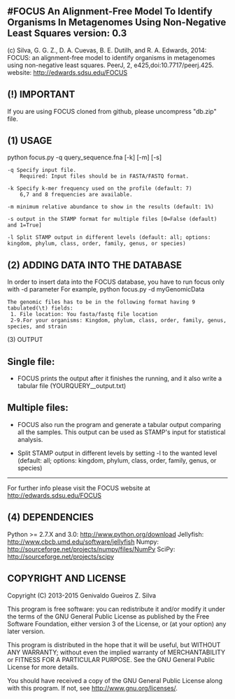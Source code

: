 #FOCUS
An Alignment-Free Model To Identify Organisms In Metagenomes Using Non-Negative Least Squares 
version: 0.3
-----

(c)            Silva, G. G. Z., D. A. Cuevas, B. E. Dutilh, and R. A. Edwards, 2014: FOCUS: an alignment-free model
			   to identify organisms in metagenomes using non-negative least squares. PeerJ, 2, e425,doi:10.7717/peerj.425.
website: 	   http://edwards.sdsu.edu/FOCUS


(!) IMPORTANT
-----
If you are using FOCUS cloned from github, please uncompress "db.zip" file.

(1) USAGE
-----
python focus.py -q query_sequence.fna [-k] [-m] [-s]

	-q Specify input file. 
		Required: Input files should be in FASTA/FASTQ format. 

	-k Specify k-mer frequency used on the profile (default: 7)
		6,7 and 8 frequencies are available. 
	
	-m minimum relative abundance to show in the results (default: 1%)
	
	-s output in the STAMP format for multiple files [0=False (default) and 1=True]
	
	-l Split STAMP output in different levels (default: all; options: kingdom, phylum, class, order, family, genus, or species)

	
(2) ADDING DATA INTO THE DATABASE
-----
In order to insert data into the FOCUS database, you have to run focus only with -d parameter
	For example, python focus.py -d myGenomicData

	The genomic files has to be in the following format having 9 tabulated(\t) fields:
	 1. File location: You fasta/fastq file location
	 2-9.For your organisms: Kingdom, phylum, class, order, family, genus, species, and strain
	 
(3) OUTPUT

Single file:
---------------------------------------------------------------------------------------------------------------
- FOCUS prints the output after it finishes the running, and it also write a tabular file (YOURQUERY__output.txt)

Multiple files:
---------------------------------------------------------------------------------------------------------------
- FOCUS also run the program and generate a tabular output comparing all the samples. This output can be used
as STAMP's input for statistical analysis.

- Split STAMP output in different levels by setting -l to the wanted level 
(default: all; options: kingdom, phylum, class, order, family, genus, or species)
-----
For further info please visit the FOCUS website at http://edwards.sdsu.edu/FOCUS


(4) DEPENDENCIES
------------
Python >= 2.7.X and 3.0: http://www.python.org/download
Jellyfish: http://www.cbcb.umd.edu/software/jellyfish
Numpy: http://sourceforge.net/projects/numpy/files/NumPy
SciPy: http://sourceforge.net/projects/scipy

COPYRIGHT AND LICENSE
---------------------
Copyright (C) 2013-2015  Genivaldo Gueiros Z. Silva

This program is free software: you can redistribute it and/or modify it under
the terms of the GNU General Public License as published by the Free Software
Foundation, either version 3 of the License, or (at your option) any later
version.

This program is distributed in the hope that it will be useful, but WITHOUT ANY
WARRANTY; without even the implied warranty of MERCHANTABILITY or FITNESS FOR A
PARTICULAR PURPOSE.  See the GNU General Public License for more details.

You should have received a copy of the GNU General Public License along with
this program.  If not, see <http://www.gnu.org/licenses/>.
